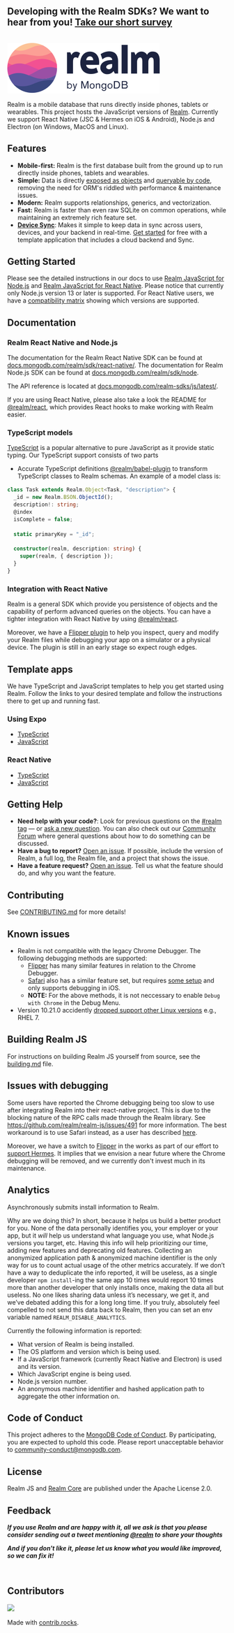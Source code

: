## Developing with the Realm SDKs? We want to hear from you! [Take our short survey](https://mongodb.co1.qualtrics.com/jfe/form/SV_6fJwP5VUXddZmZg?Source=github)
<br/>

<picture>
    <source srcset="./logo-dark.svg" media="(prefers-color-scheme: dark)" alt="realm by MongoDB">
    <img src="./logo.svg" alt="realm by MongoDB">
</picture>

Realm is a mobile database that runs directly inside phones, tablets or wearables.
This project hosts the JavaScript versions of [Realm](https://realm.io/). Currently we support React Native (JSC & Hermes on iOS & Android), Node.js and Electron (on Windows, MacOS and Linux).

## Features

* **Mobile-first:** Realm is the first database built from the ground up to run directly inside phones, tablets and wearables.
* **Simple:** Data is directly [exposed as objects](https://docs.mongodb.com/realm/node/realms/) and [queryable by code](https://docs.mongodb.com/realm/node/query-engine/), removing the need for ORM's riddled with performance & maintenance issues.
* **Modern:** Realm supports relationships, generics, and vectorization.
* **Fast:** Realm is faster than even raw SQLite on common operations, while maintaining an extremely rich feature set.
* **[Device Sync](https://www.mongodb.com/atlas/app-services/device-sync)**: Makes it simple to keep data in sync across users, devices, and your backend in real-time. [Get started](http://mongodb.com/realm/register?utm_medium=github_atlas_CTA&utm_source=realm_js_github) for free with a template application that includes a cloud backend and Sync.

## Getting Started

Please see the detailed instructions in our docs to use [Realm JavaScript for Node.js](https://docs.mongodb.com/realm/sdk/node/) and [Realm JavaScript for React Native](https://docs.mongodb.com/realm/sdk/react-native/). Please notice that currently only Node.js version 13 or later is supported. For React Native users, we have a [compatibility matrix](COMPATIBILITY.md) showing which versions are supported.

## Documentation

### Realm React Native and Node.js

The documentation for the Realm React Native SDK can be found at [docs.mongodb.com/realm/sdk/react-native/](https://docs.mongodb.com/realm/sdk/react-native/). The documentation for Realm Node.js SDK can be found at [docs.mongodb.com/realm/sdk/node](https://docs.mongodb.com/realm/sdk/node/).

The API reference is located at [docs.mongodb.com/realm-sdks/js/latest/](https://docs.mongodb.com/realm-sdks/js/latest/).

If you are using React Native, please also take a look the README for [@realm/react](https://github.com/realm/realm-js/tree/master/packages/realm-react#readme), which provides React hooks to make working with Realm easier.

### TypeScript models

[TypeScript](https://www.typescriptlang.org/) is a popular alternative to pure JavaScript as it provide static typing. Our TypeScript support consists of two parts

* Accurate TypeScript definitions
  [@realm/babel-plugin](https://www.npmjs.com/package/@realm/babel-plugin) to transform TypeScript classes to Realm schemas. An example of a model class is:

```typescript
class Task extends Realm.Object<Task, "description"> {
  _id = new Realm.BSON.ObjectId();
  description!: string;
  @index
  isComplete = false;

  static primaryKey = "_id";

  constructor(realm, description: string) {
    super(realm, { description });
  }
}
```

### Integration with React Native

Realm is a general SDK which provide you persistence of objects and the capability of perform advanced queries on the objects. You can have a tighter integration with React Native by using [@realm/react](https://www.npmjs.com/package/@realm/react).

Moreover, we have a [Flipper plugin](https://www.npmjs.com/package/realm-flipper-plugin) to help you inspect, query and modify your Realm files while debugging your app on a simulator or a physical device. The plugin is still in an early stage so expect rough edges.

## Template apps

We have TypeScript and JavaScript templates to help you get started using Realm.  Follow the links to your desired template and follow the instructions there to get up and running fast.
### Using Expo

- [TypeScript](https://github.com/realm/realm-js/tree/master/templates/expo-template-ts#readme)
- [JavaScript](https://github.com/realm/realm-js/tree/master/templates/expo-template-js#readme)

### React Native

- [TypeScript](https://github.com/realm/realm-js/tree/master/templates/react-native-template-realm-ts#readme)
- [JavaScript](https://github.com/realm/realm-js/tree/master/templates/react-native-template-realm-js#readme)
## Getting Help

* **Need help with your code?**: Look for previous questions on the  [#realm tag](https://stackoverflow.com/questions/tagged/realm?sort=newest) — or [ask a new question](https://stackoverflow.com/questions/ask?tags=realm). You can also check out our [Community Forum](https://developer.mongodb.com/community/forums/tags/c/realm/9/realm-sdk) where general questions about how to do something can be discussed.
* **Have a bug to report?** [Open an issue](https://github.com/realm/realm-js/issues/new). If possible, include the version of Realm, a full log, the Realm file, and a project that shows the issue.
* **Have a feature request?** [Open an issue](https://github.com/realm/realm-js/issues/new). Tell us what the feature should do, and why you want the feature.

## Contributing

See [CONTRIBUTING.md](https://github.com/realm/realm-js/blob/master/CONTRIBUTING.md) for more details!

## Known issues

* Realm is not compatible with the legacy Chrome Debugger. The following debugging methods are supported:
   * [Flipper](https://fbflipper.com/) has many similar features in relation to the Chrome Debugger.
   * [Safari](https://reactnative.dev/docs/debugging#safari-developer-tools) also has a similar feature set, but requires [some setup](https://blog.nparashuram.com/2019/10/debugging-react-native-ios-apps-with.html) and only supports debugging in iOS.
   * **NOTE:** For the above methods, it is not neccessary to enable `Debug with Chrome` in the Debug Menu.
* Version 10.21.0 accidently [dropped support other Linux versions](https://github.com/realm/realm-js/issues/5006) e.g., RHEL 7.

## Building Realm JS

For instructions on building Realm JS yourself from source, see the [building.md](contrib/building.md) file.

## Issues with debugging
Some users have reported the Chrome debugging being too slow to use after integrating Realm into their react-native project. This is due to the blocking nature of the RPC calls made through the Realm library. See https://github.com/realm/realm-js/issues/491 for more information. The best workaround is to use Safari instead, as a user has described [here](https://github.com/realm/realm-js/issues/491#issuecomment-404670910).

Moreover, we have a switch to [Flipper](https://fbflipper.com/) in the works as part of our effort to [support Hermes](https://github.com/realm/realm-js/pull/3792). It implies that we envision a near future where the Chrome debugging will be removed, and we currently don't invest much in its maintenance.

## Analytics

Asynchronously submits install information to Realm.

Why are we doing this? In short, because it helps us build a better product
for you. None of the data personally identifies you, your employer or your
app, but it *will* help us understand what language you use, what Node.js
versions you target, etc. Having this info will help prioritizing our time,
adding new features and deprecating old features. Collecting an anonymized
application path & anonymized machine identifier is the only way for us to
count actual usage of the other metrics accurately. If we don’t have a way to
deduplicate the info reported, it will be useless, as a single developer
`npm install`-ing the same app 10 times would report 10 times more than another
developer that only installs once, making the data all but useless.
No one likes sharing data unless it’s necessary, we get it, and we’ve
debated adding this for a long long time. If you truly, absolutely
feel compelled to not send this data back to Realm, then you can set an env
variable named `REALM_DISABLE_ANALYTICS`.

Currently the following information is reported:

 * What version of Realm is being installed.
 * The OS platform and version which is being used.
 * If a JavaScript framework (currently React Native and Electron) is used and its version.
 * Which JavaScript engine is being used.
 * Node.js version number.
 * An anonymous machine identifier and hashed application path to aggregate the other information on.

## Code of Conduct

This project adheres to the [MongoDB Code of Conduct](https://www.mongodb.com/community-code-of-conduct).
By participating, you are expected to uphold this code. Please report
unacceptable behavior to [community-conduct@mongodb.com](mailto:community-conduct@mongodb.com).

## License

Realm JS and [Realm Core](https://github.com/realm/realm-core) are published under the Apache License 2.0.

## Feedback

**_If you use Realm and are happy with it, all we ask is that you please consider sending out a tweet mentioning [@realm](https://twitter.com/realm) to share your thoughts_**

**_And if you don't like it, please let us know what you would like improved, so we can fix it!_**

<img style="width: 0px; height: 0px;" src="https://3eaz4mshcd.execute-api.us-east-1.amazonaws.com/prod?s=https://github.com/realm/realm-js/#README.md">

## Contributors

<a href="https://github.com/realm/realm-js/graphs/contributors">
  <img src="https://contrib.rocks/image?repo=realm/realm-js" />
</a>

Made with [contrib.rocks](https://contrib.rocks).
